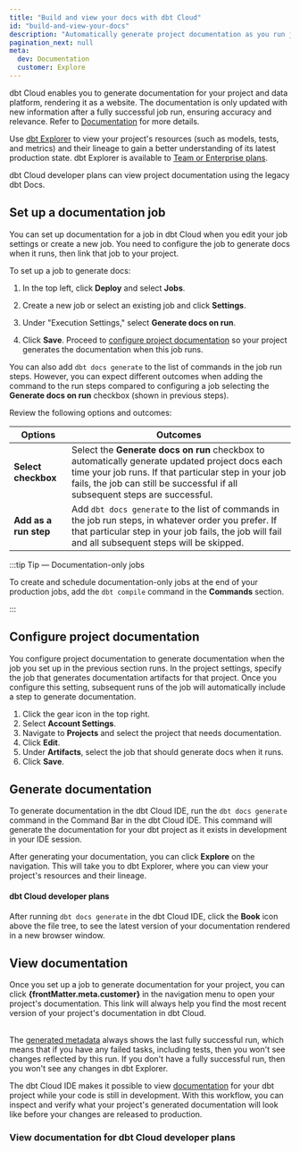 ```yaml
---
title: "Build and view your docs with dbt Cloud"
id: "build-and-view-your-docs"
description: "Automatically generate project documentation as you run jobs."
pagination_next: null
meta:
  dev: Documentation
  customer: Explore 
---
```


dbt Cloud enables you to generate documentation for your project and data platform, rendering it as a website. The documentation is only updated with new information after a fully successful job run, ensuring accuracy and relevance. Refer to [Documentation](/docs/collaborate/documentation) for more details.

Use [dbt Explorer](/docs/collaborate/explore-projects) to view your project's resources (such as models, tests, and metrics) and their lineage to gain a better understanding of its latest production state. dbt Explorer is available to [Team or Enterprise plans](https://www.getdbt.com/pricing/).

dbt Cloud developer plans can view project documentation using the legacy dbt Docs.

## Set up a documentation job

You can set up documentation for a job in dbt Cloud when you edit your job settings or create a new job. You need to configure the job to generate docs when it runs, then link that job to your project.

To set up a job to generate docs:

1. In the top left, click **Deploy** and select **Jobs**.
2. Create a new job or select an existing job and click **Settings**.
3. Under "Execution Settings," select **Generate docs on run**.
   <Lightbox src="/img/docs/dbt-cloud/using-dbt-cloud/documentation-job-execution-settings.png" width="65%" title="Setting up a job to generate documentation"/>

4. Click **Save**. Proceed to [configure project documentation](#configure-project-documentation) so your project generates the documentation when this job runs.

You can also add `dbt docs generate` to the list of commands in the job run steps. However, you can expect different outcomes when adding the command to the run steps compared to configuring a job selecting the **Generate docs on run** checkbox (shown in previous steps). 

Review the following options and outcomes:

| Options | Outcomes |
|--------| ------- |
| **Select checkbox** | Select the **Generate docs on run** checkbox to automatically generate updated project docs each time your job runs. If that particular step in your job fails, the job can still be successful if all subsequent steps are successful. |
| **Add as a run step** | Add `dbt docs generate` to the list of commands in the job run steps, in whatever order you prefer. If that particular step in your job fails, the job will fail and all subsequent steps will be skipped.   |

:::tip Tip &mdash; Documentation-only jobs 

To create and schedule documentation-only jobs at the end of your production jobs, add the `dbt compile` command in the **Commands** section.

:::

## Configure project documentation

You configure project documentation to generate documentation when the job you set up in the previous section runs. In the project settings, specify the job that generates documentation artifacts for that project. Once you configure this setting, subsequent runs of the job will automatically include a step to generate documentation.

1. Click the gear icon in the top right.
2. Select **Account Settings**.
3. Navigate to **Projects** and select the project that needs documentation.
4. Click **Edit**.
5. Under **Artifacts**, select the job that should generate docs when it runs.
   <Lightbox src="/img/docs/dbt-cloud/using-dbt-cloud/documentation-project-details.png" width="55%" title="Configuring project documentation"/>
6. Click **Save**.

## Generate documentation

To generate documentation in the dbt Cloud IDE, run the `dbt docs generate` command in the Command Bar in the dbt Cloud IDE. This command will generate the documentation for your dbt project as it exists in development in your IDE session.

After generating your documentation, you can click **Explore** on the navigation. This will take you to dbt Explorer, where you can view your project's resources and their lineage.

<Lightbox src="/img/docs/dbt-cloud/access-explorer.gif" width="90%" title="Access dbt Explorer from dbt Cloud by clicking Explore in the navgiation." />

#### dbt Cloud developer plans

After running `dbt docs generate` in the dbt Cloud IDE, click the **Book** icon above the file tree, to see the latest version of your documentation rendered in a new browser window.

## View documentation

<span>Once you set up a job to generate documentation for your project, you can click <b>{frontMatter.meta.customer}</b> in the navigation menu to open your project's documentation. This link will always help you find the most recent version of your project's documentation in dbt Cloud.</span><br /><br />

The [generated metadata](/docs/collaborate/explore-projects#generate-metadata) always shows the last fully successful run, which means that if you have any failed tasks, including tests, then you won't see changes reflected by this run. If you don't have a fully successful run, then you won't see any changes in dbt Explorer.

The dbt Cloud IDE makes it possible to view [documentation](/docs/collaborate/documentation)
for your dbt project while your code is still in development. With this workflow, you can inspect and verify what your project's generated documentation will look like before your changes are released to production.

### View documentation for dbt Cloud developer plans

<Lightbox src="/img/docs/dbt-cloud/using-dbt-cloud/98c05c5-Screen_Shot_2019-02-08_at_9.18.22_PM.png" width="65%" title="Project documentation"/>
